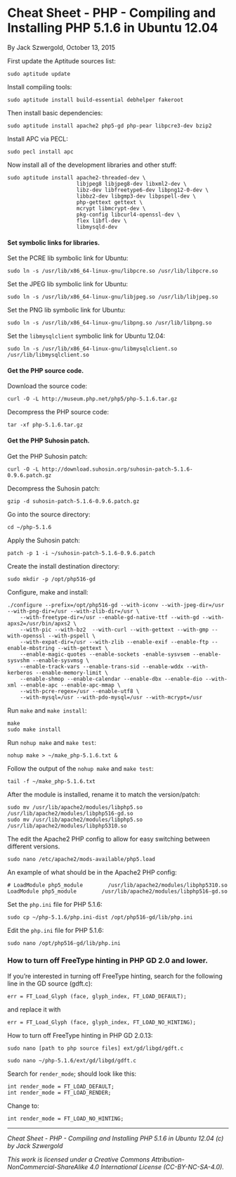 # Cheat Sheet - PHP - Compiling and Installing PHP 5.1.6 in Ubuntu 12.04

By Jack Szwergold, October 13, 2015

First update the Aptitude sources list:

    sudo aptitude update

Install compiling tools:

    sudo aptitude install build-essential debhelper fakeroot

Then install basic dependencies:

	sudo aptitude install apache2 php5-gd php-pear libpcre3-dev bzip2

Install APC via PECL:

	sudo pecl install apc

Now install all of the development libraries and other stuff:

	sudo aptitude install apache2-threaded-dev \
	                      libjpeg8 libjpeg8-dev libxml2-dev \
	                      libz-dev libfreetype6-dev libpng12-0-dev \
	                      libbz2-dev libgmp3-dev libpspell-dev \
	                      php-gettext gettext \
	                      mcrypt libmcrypt-dev \
	                      pkg-config libcurl4-openssl-dev \
	                      flex libfl-dev \
                          libmysqld-dev

#### Set symbolic links for libraries.

Set the PCRE lib symbolic link for Ubuntu:

    sudo ln -s /usr/lib/x86_64-linux-gnu/libpcre.so /usr/lib/libpcre.so

Set the JPEG lib symbolic link for Ubuntu:

    sudo ln -s /usr/lib/x86_64-linux-gnu/libjpeg.so /usr/lib/libjpeg.so

Set the PNG lib symbolic link for Ubuntu:

    sudo ln -s /usr/lib/x86_64-linux-gnu/libpng.so /usr/lib/libpng.so

Set the `libmysqlclient` symbolic link for Ubuntu 12.04:

	sudo ln -s /usr/lib/x86_64-linux-gnu/libmysqlclient.so /usr/lib/libmysqlclient.so

#### Get the PHP source code.

Download the source code:

	curl -O -L http://museum.php.net/php5/php-5.1.6.tar.gz

Decompress the PHP source code:

	tar -xf php-5.1.6.tar.gz

#### Get the PHP Suhosin patch.

Get the PHP Suhosin patch:

	curl -O -L http://download.suhosin.org/suhosin-patch-5.1.6-0.9.6.patch.gz

Decompress the Suhosin patch:

	gzip -d suhosin-patch-5.1.6-0.9.6.patch.gz

Go into the source directory:

	cd ~/php-5.1.6

Apply the Suhosin patch:

	patch -p 1 -i ~/suhosin-patch-5.1.6-0.9.6.patch

Create the install destination directory:

	sudo mkdir -p /opt/php516-gd

Configure, make and install:

	./configure --prefix=/opt/php516-gd --with-iconv --with-jpeg-dir=/usr --with-png-dir=/usr --with-zlib-dir=/usr \
	    --with-freetype-dir=/usr --enable-gd-native-ttf --with-gd --with-apxs2=/usr/bin/apxs2 \
		--with-pic --with-bz2  --with-curl --with-gettext --with-gmp --with-openssl --with-pspell \
		--with-expat-dir=/usr --with-zlib --enable-exif --enable-ftp --enable-mbstring --with-gettext \
		--enable-magic-quotes --enable-sockets -enable-sysvsem --enable-sysvshm --enable-sysvmsg \
		--enable-track-vars --enable-trans-sid --enable-wddx --with-kerberos --enable-memory-limit \
		--enable-shmop --enable-calendar --enable-dbx --enable-dio --with-xml --enable-apc --enable-apc-mmap \
		--with-pcre-regex=/usr --enable-utf8 \
		--with-mysql=/usr --with-pdo-mysql=/usr --with-mcrypt=/usr

Run `make` and `make install`:

	make
	sudo make install

Run `nohup make` and `make test`:

	nohup make > ~/make_php-5.1.6.txt &
	
Follow the output of the `nohup make` and `make test`:

	tail -f ~/make_php-5.1.6.txt

After the module is installed, rename it to match the version/patch:

	sudo mv /usr/lib/apache2/modules/libphp5.so /usr/lib/apache2/modules/libphp516-gd.so
	sudo mv /usr/lib/apache2/modules/libphp5.so /usr/lib/apache2/modules/libphp5310.so

The edit the Apache2 PHP config to allow for easy switching between different versions.

	sudo nano /etc/apache2/mods-available/php5.load

An example of what should be in the Apache2 PHP config:

	# LoadModule php5_module        /usr/lib/apache2/modules/libphp5310.so
	LoadModule php5_module        /usr/lib/apache2/modules/libphp516-gd.so

Set the `php.ini` file for PHP 5.1.6:

	sudo cp ~/php-5.1.6/php.ini-dist /opt/php516-gd/lib/php.ini

Edit the `php.ini` file for PHP 5.1.6:

	sudo nano /opt/php516-gd/lib/php.ini

### How to turn off FreeType hinting in PHP GD 2.0 and lower.

If you’re interested in turning off FreeType hinting, search for the following line in the GD source (gdft.c):

    err = FT_Load_Glyph (face, glyph_index, FT_LOAD_DEFAULT);

and replace it with

    err = FT_Load_Glyph (face, glyph_index, FT_LOAD_NO_HINTING);

How to turn off FreeType hinting in PHP GD 2.0.13:

	sudo nano [path to php source files] ext/gd/libgd/gdft.c
	
	sudo nano ~/php-5.1.6/ext/gd/libgd/gdft.c

Search for `render_mode`; should look like this: 

	int render_mode = FT_LOAD_DEFAULT;
	int render_mode = FT_LOAD_RENDER;

Change to:

	int render_mode = FT_LOAD_NO_HINTING;

***

*Cheat Sheet - PHP - Compiling and Installing PHP 5.1.6 in Ubuntu 12.04 (c) by Jack Szwergold*

*This work is licensed under a Creative Commons Attribution-NonCommercial-ShareAlike 4.0 International License (CC-BY-NC-SA-4.0).*
